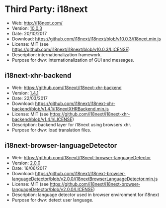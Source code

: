 Third Party: i18next
====================

* Web: http://i18next.com/
* Version: [10.0.3](https://github.com/i18next/i18next/releases/tag/v10.0.3)
* Date: 20/10/2017
* Download: https://github.com/i18next/i18next/blob/v10.0.3/i18next.min.js
* License: MIT (see https://github.com/i18next/i18next/blob/v10.0.3/LICENSE)
* Description: internationalization framework.
* Purpose for dwv: internationalization of GUI and messages.

i18next-xhr-backend
-------------------
* Web: https://github.com/i18next/i18next-xhr-backend
* Version: [1.4.1](https://github.com/i18next/i18next-xhr-backend/releases/tag/v1.41)
* Date: 22/03/2017
* Download: https://github.com/i18next/i18next-xhr-backend/blob/v1.4.1/i18nextXHRBackend.min.js
* License: MIT (see https://github.com/i18next/i18next-xhr-backend/blob/v1.4.1/LICENSE)
* Description: backend layer for i18next using browsers xhr.
* Purpose for dwv: load translation files.

i18next-browser-languageDetector
--------------------------------
* Web: https://github.com/i18next/i18next-browser-languageDetector
* Version: [2.0.0](https://github.com/i18next/i18next-browser-languageDetector/releases/tag/v2.0.0)
* Date: 16/06/2017
* Download: https://github.com/i18next/i18next-browser-languageDetector/blob/v2.0.0/i18nextBrowserLanguageDetector.min.js
* License: MIT (see https://github.com/i18next/i18next-browser-languageDetector/blob/v2.0.0/LICENSE)
* Description: language detector used in browser environment for i18next
* Purpose for dwv: detect user language.
